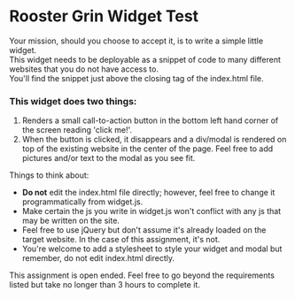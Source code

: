 # Rooster Grin Widget Test
Your mission, should you choose to accept it, is to write a simple little widget.   
This widget needs to be deployable as a snippet of code to many different websites that you do not have access to.    
You'll find the snippet just above the closing </body> tag of the index.html file.   

### This widget does two things:
1. Renders a small call-to-action button in the bottom left hand corner of the screen reading 'click me!'.
2. When the button is clicked, it disappears and a div/modal is rendered on top of the existing website in the center of the page. Feel free to add pictures and/or text to the modal as you see fit.

Things to think about:
* **Do not** edit the index.html file directly; however, feel free to change it programmatically from widget.js.
* Make certain the js you write in widget.js won't conflict with any js that may be written on the site.
* Feel free to use jQuery but don't assume it's already loaded on the target website. In the case of this assignment, it's not.
* You're welcome to add a stylesheet to style your widget and modal but remember, do not edit index.html directly.

This assignment is open ended. Feel free to go beyond the requirements listed but take no longer than 3 hours to complete it.
